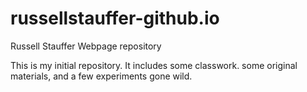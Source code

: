 # russellstauffer-github.io
Russell Stauffer Webpage repository

This is my initial repository. It includes some classwork. some original materials, and a few experiments gone wild.
